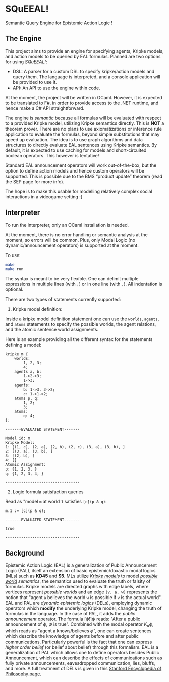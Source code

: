 # SQuEEAL!
Semantic Query Engine for Epistemic Action Logic !

## The Engine

This project aims to provide an engine for specifying agents, Kripke models, and action models to be queried by EAL formulas. Planned are two options for using *SQuEEAL!*:
- DSL: A parser for a custom DSL to specify kripke/action models and query them. The language is interpreted, and a console application will be provided to use it.
- API: An API to use the engine within code. 

At the moment, the project will be written in OCaml. However, it is expected to be translated to F#, in order to provide access to the .NET runtime, and hence make a C# API straightforward.

The engine is *semantic* because all formulas will be evaluated with respect to a provided Kripke model, utilizing Kripke semantics directly. This is **NOT** a theorem prover. There are no plans to use axiomatizations or inference rule application to evaluate the formulas, beyond simple substitutions that may speed up evaluation. The idea is to use graph algorithms and data structures to directly evaluate EAL sentences using Kripke semantics. By default, it is expected to use caching for models and short-circuited boolean operators. This however is tentative!

Standard EAL announcement operators will work out-of-the-box, but the option to define action models and hence custom operators will be supported. This is possible due to the BMS “product update” theorem (read the SEP page for more info).

The hope is to make this usable for modelling relatively complex social interactions in a videogame setting :]

## Interpreter

To run the interpreter, only an OCaml installation is needed. 

At the moment, there is no error handling or semantic analysis at the moment, so errors will be common. Plus, only Modal Logic (no dynamic/announcement operators) is supported at the moment.

To use:

```bash
make
make run
```

The syntax is meant to be very flexible. One can delimit multiple expressions in multiple lines (with `;`) or in one line (with `,`). All indentation is optional. 

There are two types of statements currently supported:
1. Kripke model definition:

Inside a kripke model definition statement one can use the `worlds`, `agents`, and `atoms` statements to specify the possible worlds, the agent relations, and the atomic sentence world assignments.

Here is an example providing all the different syntax for the statements defining a model:
```
kripke m {
    worlds: 
        1, 2, 3;
        4;
    agents a, b: 
        1->2->3;
        1->3;
    agents:
        b: 1->3, 3->2;
        c: 1->1->2;
    atoms p, q:
        1, 2;
        3;
    atoms:
        q: 4;
};

-------EVALUATED STATEMENT-------

Model id: m
Kripke Model:
1: [(1, c), (2, a), (2, b), (2, c), (3, a), (3, b), ]
2: [(3, a), (3, b), ]
3: [(2, b), ]
4: []
Atomic Assignment:
p: {1, 2, 3, }
q: {1, 2, 3, 4, }

---------------------------------
```

2. Logic formula satisfaction queries

Read as "model `m` at world `1` satisfies `[c](p & q)`:

```
m.1 := [c](p & q);        

-------EVALUATED STATEMENT-------

true

---------------------------------
```

## Background

Epistemic Action Logic (EAL) is a generalization of Public Announcement Logic (PAL), itself an extension of basic epistemic/doxastic modal logics (MLs) such as **KD45** and **S5**. MLs utilize [*Kripke models*](https://encyclopediaofmath.org/wiki/Kripke_models) to model *[possible world](https://plato.stanford.edu/entries/possible-worlds/) semantics*, the semantics used to evaluate the truth or falsity of formulas. Kripke models are directed graphs with edge labels, where vertices represent *possible worlds* and an edge `(v, a, w)` represents the notion that "agent `a` believes the world `w` is possible if `v` is the actual world". EAL and PAL are *dynamic epistemic logics* (DELs), employing dynamic operators which **modify** the underlying Kripke model, changing the truth of formulas in the language. In the case of PAL, it adds the *public announcement* operator. The formula $[\phi!]\psi$ reads: "After a public announcement of $\phi$, $\psi$ is true". Combined with the modal operator $K_a \phi$, which reads as "agent a knows/believes $\phi$", one can create sentences which describe the knowledge of agents before and after public communications. Particularly powerful is the fact that one can express *higher order belief* (or belief about belief) through this formalism. EAL is a generalization of PAL which allows one to define operators besides Public Announcement, which can describe the effects of communications such as fully private announcements, eavesdropped communication, lies, bluffs, and more. A full treatment of DELs is given in this [Stanford Encyclopedia of Philosophy page.](https://plato.stanford.edu/entries/dynamic-epistemic/)
